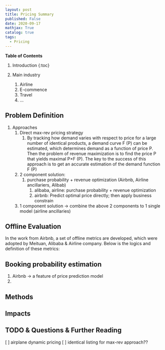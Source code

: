 ```yaml
---
layout: post
title: Pricing Summary
published: False
date: 2020-09-17
mathjax: True
catalog: true
tags:
  - Pricing
---
```


**Table of Contents**
1. Introduction
{:toc}

1. Main industry
    1. Airline
    2. E-commence
    3. Travel 
    4. ...

## Problem Definition

1. Approaches
    1. Direct max-rev pricing strategy
        1. By tracking how demand varies with respect to price for a large number of identical products, a demand curve F (P) can be estimated, which determines demand as a function of price P. Then the problem of revenue maximization is to find the price P that yields maximal P×F (P). The key to the success of this approach is to get an accurate estimation of the demand function F (P)
    2. 2 component solution: 
       1. purchase probability + revenue optimization (Airbnb, Airline ancillariers, Alibab)
          1. alibaba, airline: purchase probability + revenue optimization
          2. airbnb: Predict optimal price directly; then apply business constrain 
    3. 1 component solution -> combine the above 2 components to 1 single model (airline ancillaries)

## Offline Evaluation
In the work from Airbnb, a set of offline metrics are developed, which were adopted by Meituan, Alibaba & Airline company. Below is the logics and definition of these metrics:


## Booking probability estimation

1. Airbnb -> a feature of price prediction model
2. 


## Methods 

## Impacts


## TODO & Questions & Further Reading

[ ] airplane dynamic pricing 
[ ] identical listing for max-rev approach??
